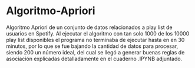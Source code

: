 # Algoritmo-Apriori
Algoritmo Apriori de un conjunto de datos relacionados a play list de usuarios en Spotify.
Al ejecutar el algoritmo con tan solo 1000 de los 10000 play list disponibles el programa no terminaba de ejecutar hasta en en 30 minutos, por lo que se fue bajando la cantidad de datos para procesar, siendo 200 un número ideal, del cual se llegó a generar buenas reglas de asociación explicadas detalladamente en el cuaderno .IPYNB adjuntado.
